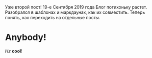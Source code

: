 Уже второй пост!
19-е Сентября 2019 года
Блог потихоньку растет.
Разобрался в шаблонах и маркдаунах, как их совместить.
Теперь понять, как переходить на отдельные посты.
# Anybody!
*Hz* **cool**!
